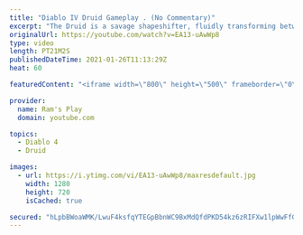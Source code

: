 ```yaml
---
title: "Diablo IV Druid Gameplay . (No Commentary)"
excerpt: "The Druid is a savage shapeshifter, fluidly transforming between the forms of a towering bear or a vicious werewolf to fight alongside the creatures of the wild."
originalUrl: https://youtube.com/watch?v=EA13-uAwWp8
type: video
length: PT21M2S
publishedDateTime: 2021-01-26T11:13:29Z
heat: 60

featuredContent: "<iframe width=\"800\" height=\"500\" frameborder=\"0\" src=\"https://www.youtube.com/embed/EA13-uAwWp8\" allow=\"accelerometer; autoplay; encrypted-media; gyroscope; picture-in-picture\" allowfullscreen></iframe>"

provider:
  name: Ram's Play
  domain: youtube.com

topics:
  - Diablo 4
  - Druid

images:
  - url: https://i.ytimg.com/vi/EA13-uAwWp8/maxresdefault.jpg
    width: 1280
    height: 720
    isCached: true

secured: "hLpbBWoaWMK/LwuF4ksfqYTEGpBbnWC9BxMdQfdPKD54kz6zRIFXw1lpWwFfG2UZkTdYo6a8NIFGiLyQmc4g2RdjOlrg148u2ynAC8yT4Ymohwuhmri1wEvyu2Zq/VP0ZXNzdisKKi2nITWZH8Fk4JjFzPSw0/T0Su2BjEBhtawxFKtuckUvcryb9H7KYHiDXu7pHhspWNR45KoElEx8F/8K0uZgm8nJOvs4IDlStT0/eJ63rJRtgn/TlhB+ICFmUZVQn1Ljx6jpKniY/NSJYVZGqEZSPNWcKSETzd3dlsZm8hbWDbsAg1C1bfz5uzg5Ir4hdoXVH/uDT5z8GADw1m/GDLZuQuJEsrM16cjFPG9YcZChdQXlVPxwzmlnAiwd0T8ph5VsjbRsuFj1Wpglg4vRuOFBMPu8OCopZniGsQu7cfWlcUO4lEjEPvGaFyxX;ZC/EOyt2XKv5p2F0eTU6rw=="
---
```


